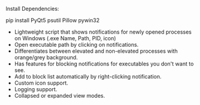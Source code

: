 Install Dependencies:

pip install PyQt5 psutil Pillow pywin32

- Lightweight script that shows notifications for newly opened processes on Windows (.exe Name, Path, PID, icon)
- Open executable path by clicking on notifications.
- Differentiates between elevated and non-elevated processes with orange/grey background.
- Has features for blocking notifications for executables you don't want to see.
- Add to block list automatically by right-clicking notification.
- Custom icon support.
- Logging support.
- Collapsed or expanded view modes.
